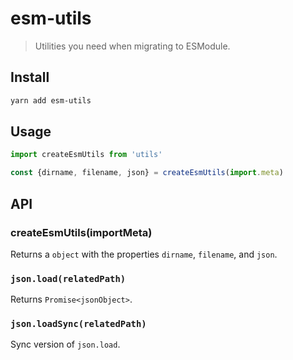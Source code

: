 # esm-utils

> Utilities you need when migrating to ESModule.

## Install

```bash
yarn add esm-utils
```

## Usage

```js
import createEsmUtils from 'utils'

const {dirname, filename, json} = createEsmUtils(import.meta)
```

## API

### createEsmUtils(importMeta)

Returns a `object` with the properties `dirname`, `filename`, and `json`.

### `json.load(relatedPath)`

Returns `Promise<jsonObject>`.

### `json.loadSync(relatedPath)`

Sync version of `json.load`.

